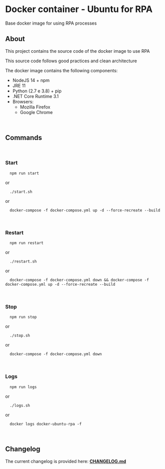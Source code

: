 # Docker container - Ubuntu for RPA
Base docker image for using RPA processes

## About

This project contains the source code of the docker image to use RPA

This source code follows good practices and clean architecture


The docker image contains the following components:

* NodeJS 14 + npm
* JRE 11
* Python (2.7 e 3.8) + pip
* .NET Core Runtime 3.1
* Browsers:
  * Mozilla Firefox
  * Google Chrome

<br />

## Commands

<br />

### Start
```
  npm run start
```
or  
```
  ./start.sh
```  
or  
```
  docker-compose -f docker-compose.yml up -d --force-recreate --build
``` 

<br />


### Restart
```
  npm run restart
```  
or
```
  ./restart.sh
``` 
or  
```
  docker-compose -f docker-compose.yml down && docker-compose -f docker-compose.yml up -d --force-recreate --build
```

<br />

### Stop
```
  npm run stop
```  
or
```
  ./stop.sh
```  
or  
```
  docker-compose -f docker-compose.yml down
```

<br />

### Logs
```
  npm run logs
``` 
or
```
  ./logs.sh
``` 
or
```
  docker logs docker-ubuntu-rpa -f
``` 

<br />

## Changelog

The current changelog is provided here: **[CHANGELOG.md](CHANGELOG.md)**